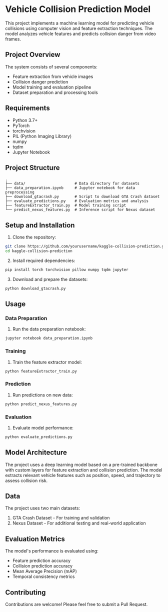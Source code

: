 # Vehicle Collision Prediction Model

This project implements a machine learning model for predicting vehicle collisions using computer vision and feature extraction techniques. The model analyzes vehicle features and predicts collision danger from video frames.

## Project Overview

The system consists of several components:
- Feature extraction from vehicle images
- Collision danger prediction
- Model training and evaluation pipeline
- Dataset preparation and processing tools

## Requirements

- Python 3.7+
- PyTorch
- torchvision
- PIL (Python Imaging Library)
- numpy
- tqdm
- Jupyter Notebook

## Project Structure

```
.
├── data/                      # Data directory for datasets
├── data_preparation.ipynb     # Jupyter notebook for data preprocessing
├── download_gtacrash.py       # Script to download GTA Crash dataset
├── evaluate_predictions.py    # Evaluation metrics and analysis
├── featureExtractor_train.py  # Model training script
└── predict_nexus_features.py  # Inference script for Nexus dataset
```

## Setup and Installation

1. Clone the repository:
```bash
git clone https://github.com/yourusername/kaggle-collision-prediction.git
cd kaggle-collision-prediction
```

2. Install required dependencies:
```bash
pip install torch torchvision pillow numpy tqdm jupyter
```

3. Download and prepare the datasets:
```bash
python download_gtacrash.py
```

## Usage

### Data Preparation
1. Run the data preparation notebook:
```bash
jupyter notebook data_preparation.ipynb
```

### Training
1. Train the feature extractor model:
```bash
python featureExtractor_train.py
```

### Prediction
1. Run predictions on new data:
```bash
python predict_nexus_features.py
```

### Evaluation
1. Evaluate model performance:
```bash
python evaluate_predictions.py
```

## Model Architecture

The project uses a deep learning model based on a pre-trained backbone with custom layers for feature extraction and collision prediction. The model extracts relevant vehicle features such as position, speed, and trajectory to assess collision risk.

## Data

The project uses two main datasets:
1. GTA Crash Dataset - For training and validation
2. Nexus Dataset - For additional testing and real-world application

## Evaluation Metrics

The model's performance is evaluated using:
- Feature prediction accuracy
- Collision prediction accuracy
- Mean Average Precision (mAP)
- Temporal consistency metrics



## Contributing

Contributions are welcome! Please feel free to submit a Pull Request.

